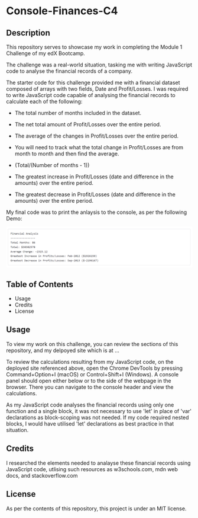 # Console-Finances-C4

## Description

This repository serves to showcase my work in completing the Module 1 Challenge of my edX Bootcamp.

The challenge was a real-world situation, tasking me with writing JavaScript code to analyse the financial records of a company. 

The starter code for this challenge provided me with a financial dataset composed of arrays with two fields, Date and Profit/Losses. I was required to write JavaScript code capable of analysing the financial records to calculate each of the following:

- The total number of months included in the dataset.

- The net total amount of Profit/Losses over the entire period.

- The average of the changes in Profit/Losses over the entire period.
- You will need to track what the total change in Profit/Losses are from month to month and then find the average.
- (Total/(Number of months - 1))

- The greatest increase in Profit/Losses (date and difference in the amounts) over the entire period.

- The greatest decrease in Profit/Losses (date and difference in the amounts) over the entire period.

My final code was to print the anlaysis to the console, as per the following Demo:

![Demo1](/Images/Screenshot.png)

## Table of Contents 

- Usage
- Credits
- License

## Usage

To view my work on this challenge, you can review the sections of this repository, and my delpoyed site which is at ...

To review the calculations resulting from my JavaScript code, on the deployed site referenced above, open the Chrome DevTools by pressing Command+Option+I (macOS) or Control+Shift+I (Windows). A console panel should open either below or to the side of the webpage in the browser. There you can navigate to the console header and view the calculations. 

As my JavaScript code analyses the financial records using only one function and a single block, it was not necessary to use 'let' in place of 'var' declarations as block-scoping was not needed. If my code required nested blocks, I would have utilised 'let' declarations as best practice in that situation. 

## Credits

I researched the elements needed to analayse these financial records using JavaScript code, utlising such resources as w3schools.com, mdn web docs, and stackoverflow.com

## License

As per the contents of this repository, this project is under an MIT license.
